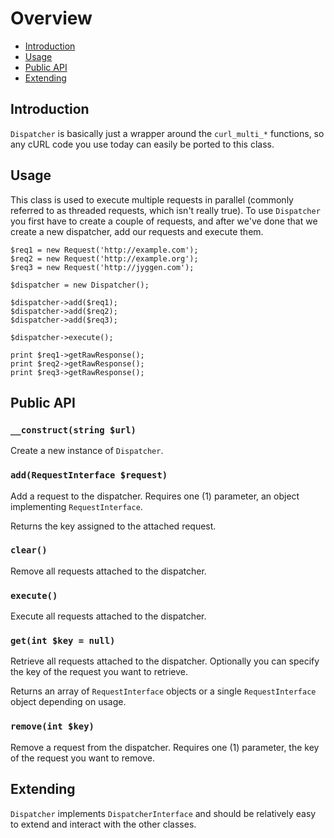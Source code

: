 # Overview

- [Introduction](#introduction)
- [Usage](#usage)
- [Public API](#public-api)
- [Extending](#extending)

<a name="introduction"></a>
## Introduction

`Dispatcher` is basically just a wrapper around the `curl_multi_*` functions, so any cURL code you use today can easily be ported to this class.

<a name="usage"></a>
## Usage

This class is used to execute multiple requests in parallel (commonly referred to as threaded requests, which isn't really true). To use `Dispatcher` you first have to create a couple of requests, and after we've done that we create a new dispatcher, add our requests and execute them.

    $req1 = new Request('http://example.com');
    $req2 = new Request('http://example.org');
    $req3 = new Request('http://jyggen.com');

    $dispatcher = new Dispatcher();

    $dispatcher->add($req1);
    $dispatcher->add($req2);
    $dispatcher->add($req3);

    $dispatcher->execute();

    print $req1->getRawResponse();
    print $req2->getRawResponse();
    print $req3->getRawResponse();

<a name="public-api"></a>
## Public API

### `__construct(string $url)`

Create a new instance of `Dispatcher`.

### `add(RequestInterface $request)`

Add a request to the dispatcher. Requires one (1) parameter, an object implementing `RequestInterface`.

Returns the key assigned to the attached request.

### `clear()`

Remove all requests attached to the dispatcher.

### `execute()`

Execute all requests attached to the dispatcher.

### `get(int $key = null)`

Retrieve all requests attached to the dispatcher. Optionally you can specify the key of the request you want to retrieve.

Returns an array of `RequestInterface` objects or a single `RequestInterface` object depending on usage.

### `remove(int $key)`

Remove a request from the dispatcher. Requires one (1) parameter, the key of the request you want to remove.

## Extending

`Dispatcher` implements `DispatcherInterface` and should be relatively easy to extend and interact with the other classes.